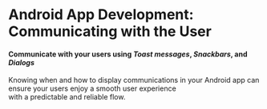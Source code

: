 # Android App Development: Communicating with the User
#### Communicate with your users using _Toast messages_, _Snackbars_, and _Dialogs_

Knowing when and how to display communications in your Android app can ensure your users enjoy a smooth user experience<br />
with a predictable and reliable flow.

